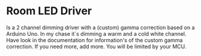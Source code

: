 # Room LED Driver
Is a 2 channel dimming driver with a (custom) gamma correction based on a Arduino Uno.
In my chase it`s dimming a warm and a cold white channel.
Have look in the documentation for information's of the custom gamma correction.
If you need more, add more. You will be limited by your MCU.